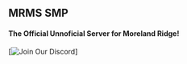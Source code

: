 ## MRMS SMP
#### The Official Unnoficial Server for Moreland Ridge!
[![Join Our Discord](https://discord.gg/amc692KPqJ)]
